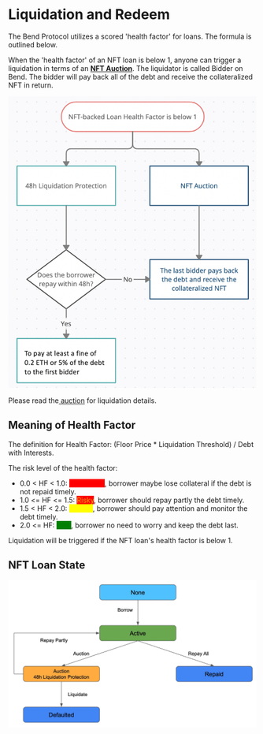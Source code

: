 # Liquidation and Redeem

The Bend Protocol utilizes a scored 'health factor' for loans. The formula is outlined below.

When the 'health factor' of an NFT loan is below 1, anyone can trigger a liquidation in terms of an [**NFT Auction**](auction.md). The liquidator is called Bidder on Bend. The bidder will pay back all of the debt and receive the collateralized NFT in return.

![](<../.gitbook/assets/image (3).png>)

Please read the[ auction](auction.md) for liquidation details.

## Meaning of Health Factor

The definition for Health Factor: (Floor Price \* Liquidation Threshold) / Debt with Interests.

The risk level of the health factor:

* 0.0 < HF < 1.0: <mark style="color:red;background-color:red;">Dangerous</mark>, borrower maybe lose collateral if the debt is not repaid timely.
* 1.0 <= HF <= 1.5: <mark style="color:orange;background-color:red;">Risky</mark>, borrower should repay partly the debt timely.
* 1.5 < HF < 2.0: <mark style="color:yellow;background-color:yellow;">Careful</mark>, borrower should pay attention and monitor the debt timely.
* 2.0 <= HF: <mark style="color:green;background-color:green;">Safe</mark>, borrower no need to worry and keep the debt last.

Liquidation will be triggered if the NFT loan's health factor is below 1.

## NFT Loan State

![](<../.gitbook/assets/NFT Loan State 0320.jpg>)
